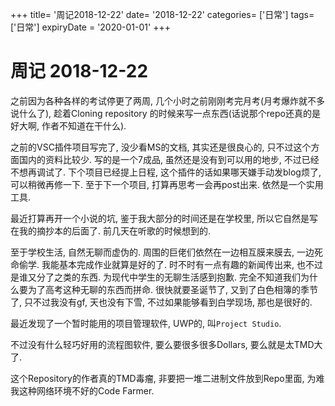 +++
title= '周记2018-12-22'
date= '2018-12-22'
categories= ['日常']
tags= ['日常']
expiryDate = '2020-01-01'
+++


# 周记 2018-12-22

之前因为各种各样的考试停更了两周, 几个小时之前刚刚考完月考(月考爆炸就不多说什么了), 趁着Cloning repository 的时候来写一点东西(话说那个repo还真的是好大啊, 作者不知道在干什么). 

之前的VSC插件项目写完了, 没少看MS的文档, 其实还是很良心的, 只不过这个方面国内的资料比较少. 写的是一个7成品, 虽然还是没有到可以用的地步, 不过已经不想再调试了. 下个项目已经提上日程, 这个插件的话如果哪天嫌手动发blog烦了, 可以稍微再修一下. 至于下一个项目, 打算再思考一会再post出来. 依然是一个实用工具.

最近打算再开一个小说的坑, 鉴于我大部分的时间还是在学校里, 所以它自然是写在我的摘抄本的后面了. 前几天在听歌的时候想到的. 

至于学校生活, 自然无聊而虚伪的. 周围的巨佬们依然在一边相互膜来膜去, 一边死命偷学. 我能基本完成作业就算是好的了. 时不时有一点有趣的新闻传出来, 也不过是谁又分了之类的东西. 为现代中学生的无聊生活感到抱歉. 完全不知道我们为什么要为了高考这种无聊的东西而拼命. 很快就要圣诞节了, 又到了白色相簿的季节了, 只不过我没有gf, 天也没有下雪, 不过如果能够看到白学现场, 那也是很好的. 

最近发现了一个暂时能用的项目管理软件, UWP的, 叫`Project Studio`.

不过没有什么轻巧好用的流程图软件, 要么要很多很多Dollars, 要么就是太TMD大了. 

这个Repository的作者真的TMD毒瘤, 非要把一堆二进制文件放到Repo里面, 为难我这种网络环境不好的Code Farmer.
